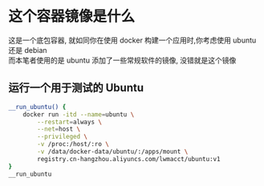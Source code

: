 # 这个容器镜像是什么
这是一个底包容器, 就如同你在使用 docker 构建一个应用时,你考虑使用 ubuntu 还是 debian  
而本笔者使用的是 ubuntu 添加了一些常规软件的镜像, 没错就是这个镜像
## 运行一个用于测试的 Ubuntu 
```bash
__run_ubuntu() {
    docker run -itd --name=ubuntu \
        --restart=always \
        --net=host \
        --privileged \
        -v /proc:/host/:ro \
        -v /data/docker-data/ubuntu/:/apps/mount \
        registry.cn-hangzhou.aliyuncs.com/lwmacct/ubuntu:v1
}
__run_ubuntu

```